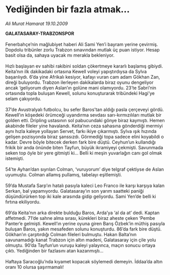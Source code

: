 # Yediğinden bir fazla atmak…

*Ali Murat Hamarat 19.10.2009*

<div class="taraf_structure_2col_1zq">
<div class="margen_n">



 <p><strong>GALATASARAY-TRABZONSPOR</strong><br/><br/>Fenerbahçe’nin mağlubiyet haberi Ali Sami Yen’i bayram yerine çevirmiş. Dopdolu tribünler zorlu Trabzon sınavından mutlak üç puan istiyor. Hesap basit olsa da, sahaya uyacak mı merakla bekleniyor. <br/><br/>Hızlı başlayan ev sahibi rakibini soldan çökertmeye kararlı başlamış gibiydi. Keita’nın ilk dakikadaki ortasına Kewell voleyi yapıştırdıysa da Sylva başarılıydı. 6’da yine Afrikalı kesiyor, kafayı vuran cam adam Gökhan Zan, direği buluyordu. Trabzon ilerleyen dakikalarda biraz oyunu dengeliyor ancak ‘geliyorum diyen Aslan’ın golüne mani olamıyordu. 23’te Sabri’nin ortasında topla buluşan Kewell, solunu konuşturarak tribündeki Hagi’ye selam çakıyordu. <br/><br/>37’de Avustralyalı futbolcu, bu sefer Baros’tan aldığı pasla çerçeveyi gördü. Kewell’ın köşedeki örümceği uyandırma sevdası sarı-kırmızılıları mutlak bir golden etti. Dripling ustasının sol pabucundaki gönye biraz kaymıştı. Hemen akabinde fileler yine havalandı. Keita’nın ceza sahasına gönderdiği mermiyi aynı hızla kaleye yollayan Servet, farkı ikiye çıkarmıştı. Sylva ışık hızında gelişen pozisyonda biraz şanssızdı. Görmediği topa sadece elini koyabildi o kadar. Devre böyle bitecek derken fark bire düştü. Ceyhun’un kullandığı frikik bir anda önünde biten Tayfun, büyük ikramiyeyi çekmişti. Savunmada seken top öyle bir yere gitmişti ki… Belli ki meşin yuvarlağın canı gol olmak istemişti. <br/><br/>54’te Ayhan’dan sıyrılan Colman, ‘vuruyorum’ diye telgraf çektiyse de Aslan uyumuştu. Colman allamış pullamış, tabelayı eşitlemişti. <br/><br/>59’da Mustafa Sarp’ın hatalı pasıyla kaleci Leo Franco ile karşı karşıya kalan Serkan, bal yapamıyordu. Galatasaray’ın son yarım saatteki paniği düşündürürken top iki kale arasında gidip geliyordu. Sami Yen’de belli ki fırtına ekiliyordu. <br/><br/>69’da Keita’nın arka direkte bulduğu Baros, Arda’ya ‘al da at’ dedi. Kaptan affetmedi. 71’de sahne alma sırası, kürekleri biraz aheste çeken ‘Pembe Panter’e gelmişti. Kewell’ın yerine oyuna giren Barış Özbek’in müthiş pasıyla buluşan Baros, yakın mesafeden solunu konuşturdu. 86’da fark bire düştü. Gökhan’ın çarptırdığı Colman fileleri bulmuştu. Hakan Balta’nın savunamadığı kanat Trabzon için altın madeni, Galatasaray için çile yolu olmuştu. 90’da Tayfun’un vuruşu kaleyi yalayınca, maçın sonucu ortaya çıktı. Yediğinden bir fazlasını atan kazanmıştı… <br/><br/>Haftaya Saracoğlu’nda kıyamet kopacak söylemedi demeyin. İddaa’da altın oranı 10 olursa şaşırmamalı!</p>
<br/>
<br/>
<br/>



<br/>


<div id="taraf_not">
</div>

</div>


</div>
